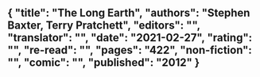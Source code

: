 {
 "title": "The Long Earth",
 "authors": "Stephen Baxter, Terry Pratchett",
 "editors": "",
 "translator": "",
 "date": "2021-02-27",
 "rating": "",
 "re-read": "",
 "pages": "422",
 "non-fiction": "",
 "comic": "",
 "published": "2012"
}
---

